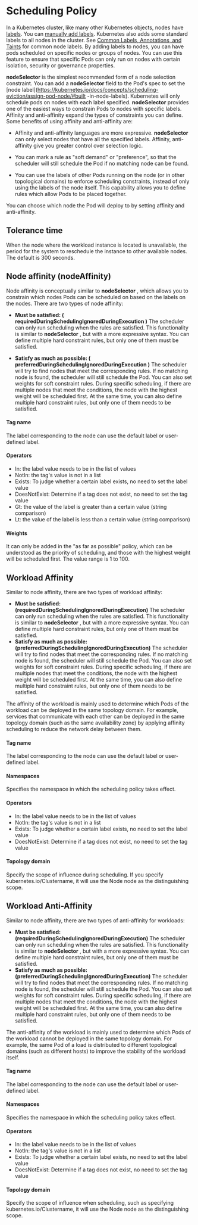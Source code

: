 # Scheduling Policy

In a Kubernetes cluster, like many other Kubernetes objects, nodes have [labels](https://kubernetes.io/docs/concepts/overview/working-with-objects/labels/). You can [manually add labels](https://kubernetes.io/docs/tasks/configure-pod-container/assign-pods-nodes/#add-a-label-to-a-node). Kubernetes also adds some standard labels to all nodes in the cluster. See [Common Labels, Annotations, and Taints](https://kubernetes.io/docs/reference/labels-annotations-taints/) for common node labels. By adding labels to nodes, you can have pods scheduled on specific nodes or groups of nodes. You can use this feature to ensure that specific Pods can only run on nodes with certain isolation, security or governance properties.

__nodeSelector__ is the simplest recommended form of a node selection constraint. You can add a __nodeSelector__ field to the Pod's spec to set the [node label](https://kubernetes.io/docs/concepts/scheduling-eviction/assign-pod-node/#built -in-node-labels). Kubernetes will only schedule pods on nodes with each label specified. __nodeSelector__ provides one of the easiest ways to constrain Pods to nodes with specific labels. Affinity and anti-affinity expand the types of constraints you can define. Some benefits of using affinity and anti-affinity are:

- Affinity and anti-affinity languages are more expressive. __nodeSelector__ can only select nodes that have all the specified labels. Affinity, anti-affinity give you greater control over selection logic.

- You can mark a rule as "soft demand" or "preference", so that the scheduler will still schedule the Pod if no matching node can be found.

- You can use the labels of other Pods running on the node (or in other topological domains) to enforce scheduling constraints, instead of only using the labels of the node itself. This capability allows you to define rules which allow Pods to be placed together.

You can choose which node the Pod will deploy to by setting affinity and anti-affinity.

## Tolerance time

When the node where the workload instance is located is unavailable, the period for the system to reschedule the instance to other available nodes. The default is 300 seconds.

## Node affinity (nodeAffinity)

Node affinity is conceptually similar to __nodeSelector__ , which allows you to constrain which nodes Pods can be scheduled on based on the labels on the nodes. There are two types of node affinity:

- **Must be satisfied: ( __requiredDuringSchedulingIgnoredDuringExecution__ )** The scheduler can only run scheduling when the rules are satisfied. This functionality is similar to __nodeSelector__ , but with a more expressive syntax. You can define multiple hard constraint rules, but only one of them must be satisfied.

- **Satisfy as much as possible: ( __preferredDuringSchedulingIgnoredDuringExecution__ )** The scheduler will try to find nodes that meet the corresponding rules. If no matching node is found, the scheduler will still schedule the Pod. You can also set weights for soft constraint rules. During specific scheduling, if there are multiple nodes that meet the conditions, the node with the highest weight will be scheduled first. At the same time, you can also define multiple hard constraint rules, but only one of them needs to be satisfied.

#### Tag name

The label corresponding to the node can use the default label or user-defined label.

#### Operators

- In: the label value needs to be in the list of values
- NotIn: the tag's value is not in a list
- Exists: To judge whether a certain label exists, no need to set the label value
- DoesNotExist: Determine if a tag does not exist, no need to set the tag value
- Gt: the value of the label is greater than a certain value (string comparison)
- Lt: the value of the label is less than a certain value (string comparison)

#### Weights

It can only be added in the "as far as possible" policy, which can be understood as the priority of scheduling, and those with the highest weight will be scheduled first. The value range is 1 to 100.

## Workload Affinity

Similar to node affinity, there are two types of workload affinity:

- **Must be satisfied: (requiredDuringSchedulingIgnoredDuringExecution)** The scheduler can only run scheduling when the rules are satisfied. This functionality is similar to __nodeSelector__ , but with a more expressive syntax. You can define multiple hard constraint rules, but only one of them must be satisfied.
- **Satisfy as much as possible: (preferredDuringSchedulingIgnoredDuringExecution)** The scheduler will try to find nodes that meet the corresponding rules. If no matching node is found, the scheduler will still schedule the Pod. You can also set weights for soft constraint rules. During specific scheduling, if there are multiple nodes that meet the conditions, the node with the highest weight will be scheduled first. At the same time, you can also define multiple hard constraint rules, but only one of them needs to be satisfied.

The affinity of the workload is mainly used to determine which Pods of the workload can be deployed in the same topology domain. For example, services that communicate with each other can be deployed in the same topology domain (such as the same availability zone) by applying affinity scheduling to reduce the network delay between them.

#### Tag name

The label corresponding to the node can use the default label or user-defined label.

#### Namespaces

Specifies the namespace in which the scheduling policy takes effect.

#### Operators

- In: the label value needs to be in the list of values
- NotIn: the tag's value is not in a list
- Exists: To judge whether a certain label exists, no need to set the label value
- DoesNotExist: Determine if a tag does not exist, no need to set the tag value

#### Topology domain

Specify the scope of influence during scheduling. If you specify kubernetes.io/Clustername, it will use the Node node as the distinguishing scope.

## Workload Anti-Affinity

Similar to node affinity, there are two types of anti-affinity for workloads:

- **Must be satisfied: (requiredDuringSchedulingIgnoredDuringExecution)** The scheduler can only run scheduling when the rules are satisfied. This functionality is similar to __nodeSelector__ , but with a more expressive syntax. You can define multiple hard constraint rules, but only one of them must be satisfied.
- **Satisfy as much as possible: (preferredDuringSchedulingIgnoredDuringExecution)** The scheduler will try to find nodes that meet the corresponding rules. If no matching node is found, the scheduler will still schedule the Pod. You can also set weights for soft constraint rules. During specific scheduling, if there are multiple nodes that meet the conditions, the node with the highest weight will be scheduled first. At the same time, you can also define multiple hard constraint rules, but only one of them needs to be satisfied.

The anti-affinity of the workload is mainly used to determine which Pods of the workload cannot be deployed in the same topology domain. For example, the same Pod of a load is distributed to different topological domains (such as different hosts) to improve the stability of the workload itself.

#### Tag name

The label corresponding to the node can use the default label or user-defined label.

#### Namespaces

Specifies the namespace in which the scheduling policy takes effect.

#### Operators

- In: the label value needs to be in the list of values
- NotIn: the tag's value is not in a list
- Exists: To judge whether a certain label exists, no need to set the label value
- DoesNotExist: Determine if a tag does not exist, no need to set the tag value

#### Topology domain

Specify the scope of influence when scheduling, such as specifying kubernetes.io/Clustername, it will use the Node node as the distinguishing scope.